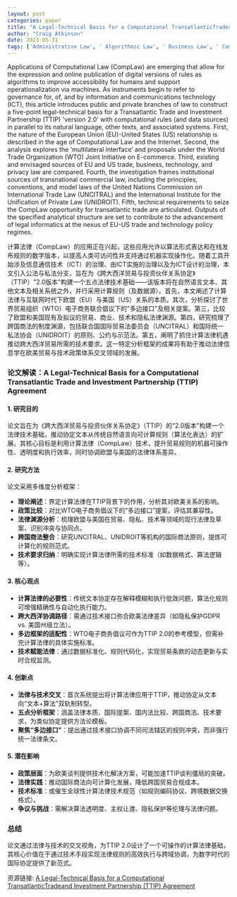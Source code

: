 ```yaml
---
layout: post
categories: paper
title: "A Legal-Technical Basis for a Computational TransatlanticTradeand Investment Partnership (TTIP) Agreement"
author: "Craig Atkinson"
date: 2023-05-31
tags: ['Administrative Law', ' Algorithmic Law', ' Business Law', ' Computational Law', ' Computable Contracts', ' Constitutional Law', ' Customs', ' Data Governance', ' Digital Trade', ' Digitalization', ' E-commerce', ' European Union', ' International Economic Law', ' Internet', ' Regulatory Technology', ' Tax Law', ' Technology Law', ' Trade Policy']
---
```


Applications of Computational Law (CompLaw) are emerging that allow for the expression and online publication of digital versions of rules as algorithms to improve accessibility for humans and support operationalization via machines. As instruments begin to refer to governance for, of, and by information and communications technology (ICT), this article introduces public and private branches of law to construct a five-point legal-technical basis for a Transatlantic Trade and Investment Partnership (TTIP) 'version 2.0' with computational rules (and data sources) in parallel to its natural language, other texts, and associated systems. First, the nature of the European Union (EU)-United States (US) relationship is described in the age of Computational Law and the Internet. Second, the analysis explores the ‘multilateral interface’ and proposals under the World Trade Organization (WTO) Joint Initiative on E-commerce. Third, existing and envisaged sources of EU and US trade, business, technology, and privacy law are compared. Fourth, the investigation frames institutional sources of transnational commercial law, including the principles, conventions, and model laws of the United Nations Commission on International Trade Law (UNCITRAL) and the International Institute for the Unification of Private Law (UNIDROIT). Fifth, technical requirements to seize the CompLaw opportunity for transatlantic trade are articulated. Outputs of the specified analytical structure are set to contribute to the advancement of legal informatics at the nexus of EU-US trade and technology policy regimes.

计算法律（CompLaw）的应用正在兴起，这些应用允许以算法形式表达和在线发布规则的数字版本，以提高人类可访问性并支持通过机器实现操作化。随着工具开始涉及信息通信技术（ICT）的治理、由ICT实施的治理以及为ICT设计的治理，本文引入公法与私法分支，旨在为《跨大西洋贸易与投资伙伴关系协定》（TTIP）"2.0版本"构建一个五点法律技术基础——该版本将在自然语言文本、其他文本及相关系统之外，并行采用计算规则（及数据源）。首先，本文阐述了计算法律与互联网时代下欧盟（EU）与美国（US）关系的本质。其次，分析探讨了世界贸易组织（WTO）电子商务联合倡议下的"多边接口"及相关提案。第三，比较了欧盟和美国现有及拟议的贸易、商业、技术和隐私法律渊源。第四，研究梳理了跨国商法的制度渊源，包括联合国国际贸易法委员会（UNCITRAL）和国际统一私法协会（UNIDROIT）的原则、公约与示范法。第五，阐明了抓住计算法律机遇推动跨大西洋贸易所需的技术要求。这一特定分析框架的成果将有助于推动法律信息学在欧美贸易与技术政策体系交叉领域的发展。

### **论文解读：A Legal-Technical Basis for a Computational Transatlantic Trade and Investment Partnership (TTIP) Agreement**

#### **1. 研究目的**  
论文旨在为《跨大西洋贸易与投资伙伴关系协定》（TTIP）的“2.0版本”构建一个法律技术基础，推动协定文本从传统自然语言向可计算规则（算法化表达）的扩展。其核心目标是利用计算法律（CompLaw）技术，提升贸易规则的机器可操作性、透明度和执行效率，同时协调欧盟与美国的法律体系差异。

#### **2. 研究方法**  
论文采用多维度分析框架：  
- **理论阐述**：界定计算法律在TTIP背景下的作用，分析其对欧美关系的影响。  
- **政策比较**：对比WTO电子商务倡议下的“多边接口”提案，评估其兼容性。  
- **法律渊源分析**：梳理欧盟与美国在贸易、隐私、技术等领域的现行法律及草案，识别冲突与协同点。  
- **跨国商法整合**：研究UNCITRAL、UNIDROIT等机构的国际商法原则，提炼可计算化的规则范式。  
- **技术要求归纳**：明确实现计算法律所需的技术标准（如数据格式、算法逻辑等）。

#### **3. 核心观点**  
- **计算法律的必要性**：传统文本协定存在解释模糊和执行低效问题，算法化规则可增强精确性与自动化执行能力。  
- **跨大西洋协调路径**：需通过技术接口弥合欧美法律差异（如隐私保护GDPR vs. 美国州级立法）。  
- **多边框架的适配性**：WTO电子商务倡议可作为TTIP 2.0的参考模型，但需补充计算法律的具体实施标准。  
- **技术赋能法律**：通过数据标准化、规则代码化，实现贸易条款的动态更新与实时合规监测。

#### **4. 创新点**  
- **法律与技术交叉**：首次系统提出将计算法律应用于TTIP，推动协定从文本向“文本+算法”双轨制转型。  
- **五点分析框架**：涵盖法律本质、国际提案、国内法比较、跨国商法、技术要求，为类似协定提供方法论模板。  
- **聚焦“多边接口”**：提出通过技术接口协调不同司法辖区的规则冲突，而非强行统一法律条文。

#### **5. 潜在影响**  
- **政策层面**：为欧美谈判提供技术化解决方案，可能加速TTIP谈判僵局的突破。  
- **法律实践**：推动国际商法向可计算化发展，降低跨国贸易合规成本。  
- **技术标准**：或催生全球性计算法律技术规范（如规则编码协议、跨境数据交换格式）。  
- **争议与挑战**：需解决算法透明度、主权让渡、隐私保护等伦理与法律问题。  

### **总结**  
论文通过法律与技术的交叉视角，为TTIP 2.0设计了一个可操作的计算法律基础，其核心价值在于通过技术手段实现法律规则的高效执行与跨域协调，为数字时代的国际协定提供了新范式。

资源链接: [A Legal-Technical Basis for a Computational TransatlanticTradeand Investment Partnership (TTIP) Agreement](https://papers.ssrn.com/sol3/papers.cfm?abstract_id=4448009)
